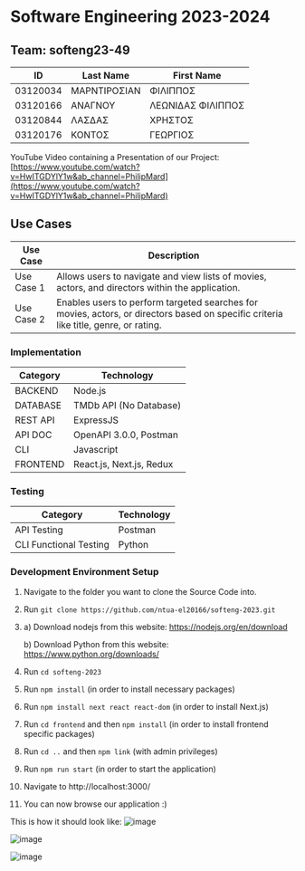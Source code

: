 # Software Engineering 2023-2024

## Team: softeng23-49

| ID        | Last Name        | First Name      |
|-----------|------------------|-----------------|
| 03120034  | ΜΑΡΝΤΙΡΟΣΙΑΝ   | ΦΙΛΙΠΠΟΣ       |
| 03120166  | ΑΝΑΓΝΟΥ          | ΛΕΩΝΙΔΑΣ ΦΙΛΙΠΠΟΣ |
| 03120844  | ΛΑΣΔΑΣ          | ΧΡΗΣΤΟΣ         |
| 03120176  | ΚΟΝΤΟΣ          | ΓΕΩΡΓΙΟΣ         |

YouTube Video containing a Presentation of our Project:
[https://www.youtube.com/watch?v=HwITGDYlY1w&ab_channel=PhilipMard](https://www.youtube.com/watch?v=HwITGDYlY1w&ab_channel=PhilipMard)

## Use Cases
| Use Case    | Description                                                                                                                 |
|-------------|------------------------------------------------------------------------------------------------------------------------------|
| Use Case 1  | Allows users to navigate and view lists of movies, actors, and directors within the application.                            |
| Use Case 2  | Enables users to perform targeted searches for movies, actors, or directors based on specific criteria like title, genre, or rating. |

### Implementation
| Category   | Technology                   |
|------------|------------------------------|
| BACKEND    | Node.js                      |
| DATABASE   | TMDb API (No Database)       |
| REST API   | ExpressJS                    |
| API DOC    | OpenAPI 3.0.0, Postman       |
| CLI        | Javascript                   |
| FRONTEND   | React.js, Next.js, Redux     |

### Testing
| Category                   | Technology  |
|---------------------------|-------------|
| API Testing               | Postman     |
| CLI Functional Testing    | Python      |

### Development Environment Setup
1. Navigate to the folder you want to clone the Source Code into.
2. Run `git clone https://github.com/ntua-el20166/softeng-2023.git`
3. a) Download nodejs from this website: https://nodejs.org/en/download

   b) Download Python from this website: https://www.python.org/downloads/
4. Run `cd softeng-2023`
5. Run `npm install` (in order to install necessary packages)
6. Run `npm install next react react-dom` (in order to install Next.js)
7. Run `cd frontend` and then `npm install` (in order to install frontend specific packages)
8. Run `cd ..` and then `npm link` (with admin privileges)
9. Run `npm run start` (in order to start the application)
10. Navigate to http://localhost:3000/
11. You can now browse our application :)

This is how it should look like:
![image](https://github.com/ntua-el20166/softeng-2023/assets/147999065/4f70d1a4-d2f7-4658-bdfb-36e4416e54bf)


![image](https://github.com/ntua-el20166/softeng-2023/assets/147999065/d8016140-2db0-441f-bbf7-c00254ef4010)


![image](https://github.com/ntua-el20166/softeng-2023/assets/147999065/cff12c16-efe2-4343-9a9e-2d822c334ecf)


